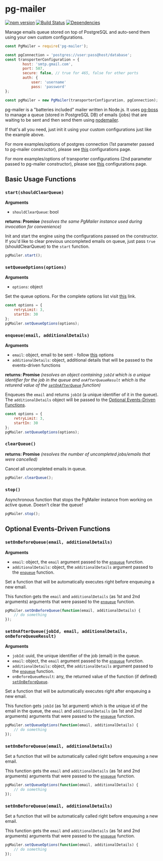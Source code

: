 # pg-mailer

[![npm version](https://badge.fury.io/js/pg-mailer.svg)](https://badge.fury.io/js/pg-mailer)
[![Build Status](https://travis-ci.org/roytz/pg-mailer.svg?branch=master)](https://travis-ci.org/roytz/pg-mailer)
[![Dependencies](https://david-dm.org/roytz/pg-mailer.svg)](https://david-dm.org/roytz/pg-mailer)

Manage emails queue stored on top of PostgreSQL and auto-send them using your own custom configurations.

```js
const PgMailer = require('pg-mailer');

const pgConnection = 'postgres://user:pass@host/database';
const transporterConfiguration = {
        host: 'smtp.gmail.com',
        port: 587,
        secure: false, // true for 465, false for other ports
        auth: {
            user: 'username'
            pass: 'password'
};

const pgMailer = new PgMailer(transporterConfiguration, pgConnection);
```

pg-mailer is a "batteries included" mailer written in Node.js. It uses [pg-boss](https://github.com/timgit/pg-boss) to manage a queue (stored in PostgreSQL DB) of emails (jobs) that are waiting to be sent and then send them using [nodemailer](https://github.com/nodemailer/nodemailer).

If that's all you need, just init it using your custom configurations just like the example above.

For more examples/options of postgres connection (1st parameter passed to pg-mailer constructor), please see [this](https://github.com/timgit/pg-boss/blob/master/docs/usage.md#newconnectionstring) configurations page.

For more examples/options of transporter configurations (2nd parameter passed to pg-mailer constructor), please see [this](https://nodemailer.com/smtp/#examples) configurations page.

## Basic Usage Functions

### `start(shouldClearQueue)`

**Arguments**
- `shouldClearQueue`: bool

**returns: Promise** *(resolves the same PgMailer instance used during invocation for convenience)*

Init and start the engine using the configurations passed on the constructor. If you'd like to clear previous uncompleted emails on queue, just pass `true` (shouldClearQueue) to the `start` function.

```js
pgMailer.start();
```

### `setQueueOptions(options)`

**Arguments**
- `options`: object

Set the queue options. For the complete options list visit [this](https://github.com/timgit/pg-boss/blob/master/docs/configuration.md#publish-options) link.

```js
const options = {
	retryLimit: 3,
	startIn: 30
};
pgMailer.setQueueOptions(options);
```

### `enqueue(email, additionalDetails)`

**Arguments**
- `email`: object, email to be sent - follow [this](https://nodemailer.com/message/#commmon-fields) options
- `additionalDetails`: object, additional details that will be passed to the events-driven functions

**returns: Promise** *(resolves an object containing `jobId` which is a unique identifier for the job in the queue and `onAfterQueueResult` which is the returend value of the [`setOnAfterQueue`](https://github.com/roytz/pg-mailer/blob/master/README.md#setonafterqueuejobid-email-additionaldetails-onbeforequeueresult) function)*

Enqueues the `email` and returns `jobId` (a unique identifier of it in the queue). The `additionalDetails` object will be passed to the [Optional Events-Driven Functions](https://github.com/roytz/pg-mailer/blob/master/README.md#optional-events-driven-functions).

```js
const options = {
	retryLimit: 3,
	startIn: 30
};
pgMailer.setQueueOptions(options);
```

### `clearQueue()`

**returns: Promise** *(resolves the number of uncompleted jobs/emails that were cancelled)*

Cancel all uncompleted emails in queue.

```js
pgMailer.clearQueue();
```

### `stop()`

Asynchronous function that stops the PgMailer instance from working on active queue. Doesn't clear the queue!

```js
pgMailer.stop();
```

## Optional Events-Driven Functions

### `setOnBeforeQueue(email, additionalDetails)`

**Arguments**
- `email`: object, the `email` argument passed to the [`enqueue`](https://github.com/roytz/pg-mailer/blob/master/README.md#enqueueemail-additionaldetails) function.
- `additionalDetails`: object, the `additionalDetails` argument passed to the [`enqueue`](https://github.com/roytz/pg-mailer/blob/master/README.md#enqueueemail-additionaldetails) function.

Set a function that will be automatically executes right before enqueuing a new email.

This function gets the `email` and `additionalDetails` (as 1st and 2nd arguments) arguments that were passed to the [`enqueue`]() function.

```js
pgMailer.setOnBeforeQueue(function(email, additionalDetails) {
	// do something
});
```

### `setOnAfterQueue(jobId, email, additionalDetails, onBeforeQueueResult)`

**Arguments**
- `jobId`: uuid, the unique identifier of the job (email) in the queue.
- `email`: object, the `email` argument passed to the [`enqueue`](https://github.com/roytz/pg-mailer/blob/master/README.md#enqueueemail-additionaldetails) function.
- `additionalDetails`: object, the `additionalDetails` argument passed to the [`enqueue`](https://github.com/roytz/pg-mailer/blob/master/README.md#enqueueemail-additionaldetails) function.
- `onBeforeQueueResult`: any, the returned value of the function (if defined) [`setOnBeforeQueue`]().

Set a function that will be automatically executes right after enqueuing a new email.

This function gets `jobId` (as 1st argument) which is the unique id of the email in the queue, the `email` and `additionalDetails` (as 1st and 2nd arguments) arguments that were passed to the [`enqueue`]() function.

```js
pgMailer.setQueueOptions(function(email, additionalDetails) {
	// do something
});
```

### `setOnBeforeQueue(email, additionalDetails)`

Set a function that will be automatically called right before enqueuing a new email.

This function gets the `email` and `additionalDetails` (as 1st and 2nd arguments) arguments that were passed to the [`enqueue`]() function.

```js
pgMailer.setQueueOptions(function(email, additionalDetails) {
	// do something
});
```

### `setOnBeforeQueue(email, additionalDetails)`

Set a function that will be automatically called right before enqueuing a new email.

This function gets the `email` and `additionalDetails` (as 1st and 2nd arguments) arguments that were passed to the [`enqueue`]() function.

```js
pgMailer.setQueueOptions(function(email, additionalDetails) {
	// do something
});
```
